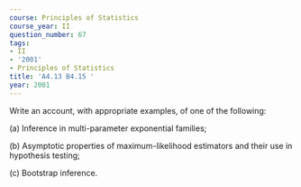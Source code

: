 ```yaml
---
course: Principles of Statistics
course_year: II
question_number: 67
tags:
- II
- '2001'
- Principles of Statistics
title: 'A4.13 B4.15 '
year: 2001
---
```



Write an account, with appropriate examples, of one of the following:

(a) Inference in multi-parameter exponential families;

(b) Asymptotic properties of maximum-likelihood estimators and their use in hypothesis testing;

(c) Bootstrap inference.
